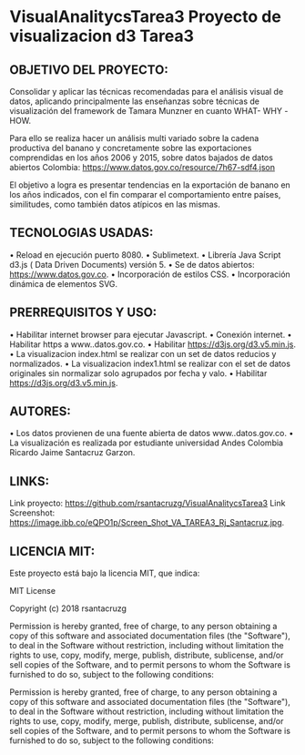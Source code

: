 # VisualAnalitycsTarea3 Proyecto de visualizacion d3 Tarea3

OBJETIVO DEL PROYECTO:
---------------------

Consolidar y aplicar las técnicas recomendadas para el análisis visual de datos, aplicando principalmente las enseñanzas sobre técnicas de visualización del framework de Tamara Munzner en cuanto WHAT- WHY -HOW.

Para ello se realiza hacer un análisis multi variado sobre la cadena productiva del banano y concretamente sobre las exportaciones comprendidas en los años 2006 y 2015, sobre datos bajados de datos abiertos Colombia:
https://www.datos.gov.co/resource/7h67-sdf4.json

El objetivo a logra es presentar tendencias en la exportación de banano en los años indicados, con el fin comparar el comportamiento entre países, similitudes, como también datos atípicos en las mismas.


TECNOLOGIAS USADAS:
-------------------

•	Reload en ejecución puerto 8080.
•	Sublimetext.
•	Librería Java Script d3.js ( Data Driven Documents) versión 5.
•	Se de datos abiertos: https://www.datos.gov.co.
•	Incorporación  de estilos CSS.
•	Incorporación dinámica de elementos SVG.


PRERREQUISITOS Y USO:
---------------------

•	Habilitar internet browser para ejecutar Javascript.
•	Conexión internet.
•	Habilitar https a www..datos.gov.co.
•	Habilitar https://d3js.org/d3.v5.min.js.
•	La visualizacion index.html se realizar con un set de datos reducios y normalizados.
•	La visualizacion index1.html se realizar con el set de datos originales sin normalizar solo agrupados por fecha y valo.
•	Habilitar https://d3js.org/d3.v5.min.js.


AUTORES:
--------

•	Los datos provienen de una fuente abierta de datos www..datos.gov.co.
•	La visualización es realizada por estudiante universidad Andes Colombia Ricardo Jaime Santacruz Garzon.



LINKS:
------

Link proyecto: https://github.com/rsantacruzg/VisualAnalitycsTarea3
Link Screenshot: https://image.ibb.co/eQPO1p/Screen_Shot_VA_TAREA3_Rj_Santacruz.jpg.


LICENCIA MIT:
-------------

Este proyecto está bajo la licencia MIT, que indica:

MIT License

Copyright (c) 2018 rsantacruzg

Permission is hereby granted, free of charge, to any person obtaining a copy of this software and associated documentation files (the "Software"), to deal in the Software without restriction, including without limitation the rights to use, copy, modify, merge, publish, distribute, sublicense, and/or sell copies of the Software, and to permit persons to whom the Software is furnished to do so, subject to the following conditions:

Permission is hereby granted, free of charge, to any person obtaining a copy
of this software and associated documentation files (the "Software"), to deal
in the Software without restriction, including without limitation the rights
to use, copy, modify, merge, publish, distribute, sublicense, and/or sell
copies of the Software, and to permit persons to whom the Software is
furnished to do so, subject to the following conditions:
